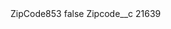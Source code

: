 <?xml version="1.0" encoding="UTF-8"?>
<CustomMetadata xmlns="http://soap.sforce.com/2006/04/metadata" xmlns:xsi="http://www.w3.org/2001/XMLSchema-instance" xmlns:xsd="http://www.w3.org/2001/XMLSchema">
    <label>ZipCode853</label>
    <protected>false</protected>
    <values>
        <field>Zipcode__c</field>
        <value xsi:type="xsd:string">21639</value>
    </values>
</CustomMetadata>
